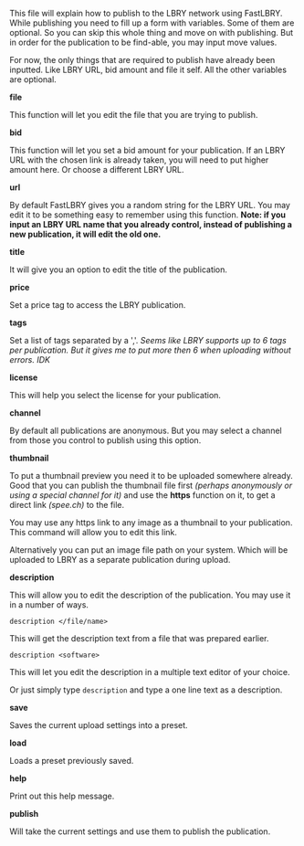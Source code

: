 This file will explain how to publish to the LBRY network using FastLBRY. While publishing you need to fill up a form with variables. Some of them are optional. So you can skip this whole thing and move on with publishing. But in order for the publication to be find-able, you may input move values.

For now, the only things that are required to publish have already been inputted. Like LBRY URL, bid amount and file it self.  All the other variables are optional.

**file**

This function will let you edit the file that you are trying to publish. 

**bid**

This function will let you set a bid amount for your publication. If an LBRY URL with the chosen link is already taken, you will need to put higher amount here. Or choose a different LBRY URL.

**url**

By default FastLBRY gives you a random string for the LBRY URL. You may edit it to be something easy to remember using this function. **Note: if you input an LBRY URL name that you already control, instead of publishing a new publication, it will edit the old one.**

**title**

It will give you an option to edit the title of the publication.

**price**

Set a price tag to access the LBRY publication.

**tags**

Set a list of tags separated by a ','. *Seems like LBRY supports up to 6 tags per publication. But it gives me to put more then 6 when uploading without errors. IDK*

**license**

This will help you select the license for your publication. 

**channel**

By default all publications are anonymous. But you may select a channel from those you control to publish using this option.

**thumbnail**

To put a thumbnail preview you need it to be uploaded somewhere already. Good that you can publish the thumbnail file first *(perhaps anonymously or using a special channel for it)* and use the **https** function on it, to get a direct link *(spee.ch)* to the file. 

You may use any https link to any image as a thumbnail to your publication. This command will allow you to edit this link.

Alternatively you can put an image file path on your system. Which will be uploaded to LBRY as a separate publication during upload.

**description**

This will allow you to edit the description of the publication. You may use it in a number of ways.

 `description </file/name>` 
 
This will get the description text from a file that was prepared earlier.

 `description <software>`
 
This will let you edit the description in a multiple text editor of your choice. 

Or just simply type `description` and type a one line text as a description. 

**save**

Saves the current upload settings into a preset.

**load**

Loads a preset previously saved.

**help**

Print out this help message.

**publish**

Will take the current settings and use them to publish the publication.
